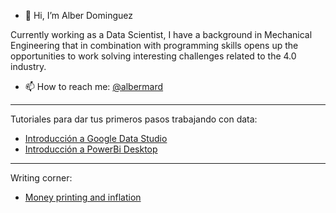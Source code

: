 - 👋 Hi, I’m Alber Dominguez

Currently working as a Data Scientist, I have a background in Mechanical Engineering that in combination with programming skills opens up
the opportunities to work solving interesting challenges related to the 4.0 industry.

- 📫 How to reach me: [@albermard](https://twitter.com/albermard)

___________________________________________________________________________________

Tutoriales para dar tus primeros pasos trabajando con data:

- [Introducción a Google Data Studio](https://medium.com/@albermard/introducci%C3%B3n-a-google-data-studio-parte-1-120c1b1ece70)
- [Introducción a PowerBi Desktop](https://medium.com/@albermard/introducci%C3%B3n-a-power-bi-desktop-parte-1-39153806349c)

___________________________________________________________________________________
 
 Writing corner:
 
 - [Money printing and inflation](https://medium.com/@albermard/understanding-inflation-11ef4b6a1542)

<!---
nedraki/nedraki is a ✨ special ✨ repository because its `README.md` (this file) appears on your GitHub profile.
You can click the Preview link to take a look at your changes.
--->

